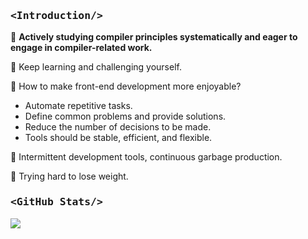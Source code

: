 ### <p style="font-family: 'SF Mono', 'Ubuntu Mono', 'Fira Code', 'Fira Mono',monospace;"><Introduction\/></p>

🌱 **Actively studying compiler principles systematically and eager to engage in compiler-related work.**

👋 Keep learning and challenging yourself.

🤔 How to make front-end development more enjoyable?

* Automate repetitive tasks.
* Define common problems and provide solutions.
* Reduce the number of decisions to be made.
* Tools should be stable, efficient, and flexible.

🤪 Intermittent development tools, continuous garbage production.

💪 Trying hard to lose weight.

### <p style="font-family: 'SF Mono', 'Ubuntu Mono', 'Fira Code', 'Fira Mono',monospace;"><GitHub Stats\/></p>

![](https://github-readme-stats.vercel.app/api?username=SyMind&show_icons=true&count_private=true)
